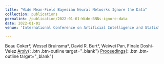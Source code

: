 ```yaml
---
title: "Wide Mean-Field Bayesian Neural Networks Ignore the Data"
collection: publications
permalink: /publication/2022-01-01-Wide-BNNs-ignore-data
date: 2022-01-01
venue: 'International Conference on Artificial Intelligence and Statistics (AISTATS)'

---
```

Beau Coker\*, Wessel Bruinsma\*, David R. Burt\*,  Weiwei Pan, Finale Doshi-Velez
[Arxiv](https://arxiv.org/abs/2202.11670){: .btn .btn-outline target="_blank"} [Proceedings](https://proceedings.mlr.press/v151/coker22a/coker22a.pdf){: .btn .btn-outline target="_blank"}
